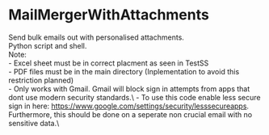# MailMergerWithAttachments
Send bulk emails out with personalised attachments.\
Python script and shell.\
Note: \
      - Excel sheet must be in correct placment as seen in TestSS\
      - PDF files must be in the main directory (Inplementation to avoid this restriction planned)\
      - Only works with Gmail. Gmail will block sign in attempts from apps that dont use modern security standards.\ 
      - To use this code enable less secure sign in here: https://www.google.com/settings/security/lesssecureapps. Furthermore, this should be done on a seperate non crucial email with no sensitive data.\
